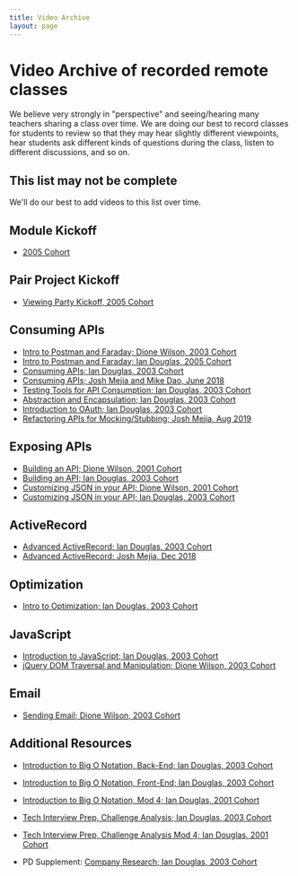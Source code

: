 ```yaml
---
title: Video Archive
layout: page
---
```


# Video Archive of recorded remote classes

We believe very strongly in "perspective" and seeing/hearing many teachers sharing a class over time. We are doing our best to record classes for students to review so that they may hear slightly different viewpoints, hear students ask different kinds of questions during the class, listen to different discussions, and so on.


## This list may not be complete

We'll do our best to add videos to this list over time.

## Module Kickoff

* [2005 Cohort](https://vimeo.com/449077549/b4524552da)

## Pair Project Kickoff

* [Viewing Party Kickoff, 2005 Cohort](https://vimeo.com/449079054/c1ffb48831)

## Consuming APIs

* [Intro to Postman and Faraday; Dione Wilson, 2003 Cohort](https://vimeo.com/441936303/5a42f55a41)
* [Intro to Postman and Faraday; Ian Douglas, 2005 Cohort](https://vimeo.com/449074625/d13cf271f5)
* [Consuming APIs; Ian Douglas, 2003 Cohort](https://vimeo.com/441933853/f2a98b9559)
* [Consuming APIs; Josh Mejia and Mike Dao, June 2018](https://www.youtube.com/watch?v=FcgkfZEv_LI)
* [Testing Tools for API Consumption; Ian Douglas, 2003 Cohort](https://vimeo.com/441938656/0234a0196b)
* [Abstraction and Encapsulation; Ian Douglas, 2003 Cohort](https://vimeo.com/441937652/91941af0f8)
* [Introduction to OAuth; Ian Douglas, 2003 Cohort](https://vimeo.com/441926366/3d1072226d)
* [Refactoring APIs for Mocking/Stubbing; Josh Mejia, Aug 2019](https://www.youtube.com/watch?v=Okck4Fc557o)


## Exposing APIs

* [Building an API; Dione Wilson, 2001 Cohort](https://vimeo.com/441936930/7f726f0ffd)
* [Building an API; Ian Douglas, 2003 Cohort](https://vimeo.com/441942514/9a72728f22)
* [Customizing JSON in your API; Dione Wilson, 2001 Cohort](https://vimeo.com/441935438/8fe924d4fd)
* [Customizing JSON in your API; Ian Douglas, 2003 Cohort](https://vimeo.com/441943509/16e0c5e8f1)



## ActiveRecord

* [Advanced ActiveRecord; Ian Douglas, 2003 Cohort](https://vimeo.com/441945463/d090c702bb)
* [Advanced ActiveRecord; Josh Mejia, Dec 2018](https://www.youtube.com/watch?v=OccKyvGvLKE)


## Optimization

* [Intro to Optimization; Ian Douglas, 2003 Cohort](https://vimeo.com/441953043/25ec05f260)


## JavaScript

* [Introduction to JavaScript; Ian Douglas, 2003 Cohort](https://vimeo.com/436181385)
* [jQuery DOM Traversal and Manipulation; Dione Wilson, 2003 Cohort](https://vimeo.com/441944539/72f9a78438)


## Email

* [Sending Email; Dione Wilson, 2003 Cohort](https://vimeo.com/441941693/6f787c262f)


## Additional Resources

* [Introduction to Big O Notation, Back-End; Ian Douglas, 2003 Cohort](https://vimeo.com/441946493/ac1ef11de7)
* [Introduction to Big O Notation, Front-End; Ian Douglas, 2003 Cohort](https://vimeo.com/441951062/1516a80c38)
* [Introduction to Big O Notation, Mod 4; Ian Douglas, 2001 Cohort](https://vimeo.com/415230957)
* [Tech Interview Prep, Challenge Analysis; Ian Douglas, 2003 Cohort](https://vimeo.com/441948881/581b1edfbc)
* [Tech Interview Prep, Challenge Analysis Mod 4; Ian Douglas, 2001 Cohort](https://vimeo.com/415197514)

* PD Supplement: [Company Research; Ian Douglas, 2003 Cohort](https://vimeo.com/441941222/da3924f607)
